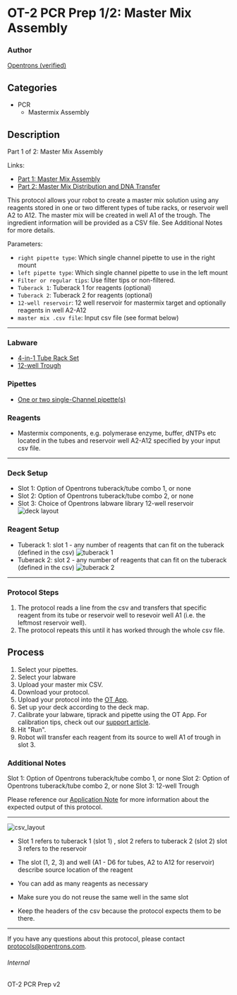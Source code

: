 # OT-2 PCR Prep 1/2: Master Mix Assembly

### Author
[Opentrons (verified)](https://opentrons.com/)


## Categories
* PCR
    * Mastermix Assembly

## Description
Part 1 of 2: Master Mix Assembly

Links:
* [Part 1: Master Mix Assembly](./pcr_prep_part_1)
* [Part 2: Master Mix Distribution and DNA Transfer](./pcr_prep_part_2)

This protocol allows your robot to create a master mix solution using any reagents stored in one or two different types of tube racks, or reservoir well A2 to A12. The master mix will be created in well A1 of the trough. The ingredient information will be provided as a CSV file. See Additional Notes for more details.

Parameters:
* `right pipette type`: Which single channel pipette to use in the right mount
* `left pipette type`: Which single channel pipette to use in the left mount
* `Filter or regular tips`: Use filter tips or non-filtered.
* `Tuberack 1`: Tuberack 1 for reagents (optional)
* `Tuberack 2`: Tuberack 2 for reagents (optional)
* `12-well reservoir`: 12 well reservoir for mastermix target and optionally reagents in well A2-A12
* `master mix .csv file`: Input csv file (see format below)

---

### Labware
* [4-in-1 Tube Rack Set](https://shop.opentrons.com/collections/opentrons-tips/products/tube-rack-set-1)
* [12-well Trough](https://www.usascientific.com/12-channel-automation-reservoir.aspx)

### Pipettes
* [One or two single-Channel pipette(s)](https://shop.opentrons.com/single-channel-electronic-pipette-p20/)

### Reagents
* Mastermix components, e.g. polymerase enzyme, buffer, dNTPs etc located in the tubes and reservoir well A2-A12 specified by your input csv file.

---

### Deck Setup
* Slot 1: Option of Opentrons tuberack/tube combo 1, or none
* Slot 2: Option of Opentrons tuberack/tube combo 2, or none
* Slot 3: Choice of Opentrons labware library 12-well reservoir
![deck layout](https://opentrons-protocol-library-website.s3.amazonaws.com/custom-README-images/pcr_prep_part_1/deck.jpg)

### Reagent Setup
* Tuberack 1: slot 1 - any number of reagents that can fit on the tuberack (defined in the csv)
![tuberack 1](https://opentrons-protocol-library-website.s3.amazonaws.com/custom-README-images/pcr_prep_part_1/tuberack1.jpg)
* Tuberack 2: slot 2 - any number of reagents that can fit on the tuberack (defined in the csv)
![tuberack 2](https://opentrons-protocol-library-website.s3.amazonaws.com/custom-README-images/pcr_prep_part_1/tuberack2.jpg)

---

### Protocol Steps
1. The protocol reads a line from the csv and transfers that specific reagent from its tube or reservoir well to resevoir well A1 (i.e. the leftmost reservoir well).
2. The protocol repeats this until it has worked through the whole csv file.

## Process
1. Select your pipettes.
2. Select your labware
3. Upload your master mix CSV.
4. Download your protocol.
5. Upload your protocol into the [OT App](https://opentrons.com/ot-app).
6. Set up your deck according to the deck map.
7. Calibrate your labware, tiprack and pipette using the OT App. For calibration tips, check out our [support article](https://support.opentrons.com/ot-2/getting-started-software-setup/deck-calibration).
8. Hit "Run".
9. Robot will transfer each reagent from its source to well A1 of trough in slot 3.

### Additional Notes
Slot 1: Option of Opentrons tuberack/tube combo 1, or none
Slot 2: Option of Opentrons tuberack/tube combo 2, or none
Slot 3: 12-well Trough

Please reference our [Application Note](https://opentrons-protocol-library-website.s3.amazonaws.com/Technical+Notes/Thermocycler+PCR+Application+Note.pdf) for more information about the expected output of this protocol.

---

![csv_layout](https://s3.amazonaws.com/opentrons-protocol-library-website/custom-README-images/1473-acies-bio/CSV.png)
* Slot 1 refers to tuberack 1 (slot 1) , slot 2 refers to tuberack 2 (slot 2) slot 3 refers to the reservoir

* The slot (1, 2, 3) and well (A1 - D6 for tubes, A2 to A12 for reservoir) describe source location of the reagent
* You can add as many reagents as necessary
* Make sure you do not reuse the same well in the same slot
* Keep the headers of the csv because the protocol expects them to be there.

---

If you have any questions about this protocol, please contact protocols@opentrons.com.

###### Internal
OT-2 PCR Prep v2
